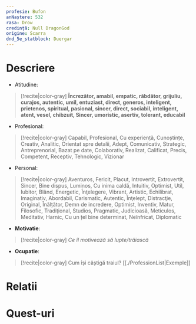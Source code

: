 ```yaml
---
profesie: Bufon
anNaștere: 532
rasa: Drow
credință: Null DragonGod
origine: Scarra
dnd_5e_statblock: Duergar
---
```




# Descriere

- Atitudine: 
>[!recite|color-gray]  **Încrezător, amabil, empatic, răbdător, grijuliu, curajos, autentic, umil,  entuziast, direct, generos, inteligent, prietenos, spiritual, pasional, sincer, direct, sociabil, inteligent, atent, vesel, chibzuit,  Sincer, umoristic,  asertiv, tolerant, educabil**

- Profesional: 
> [!recite|color-gray] Capabil, Profesional, Cu experiență, Cunoștințe, Creativ, Analitic, Orientat spre detalii, Adept, Comunicativ, Strategic, Antreprenorial, Bazat pe date, Colaborativ, Realizat, Calificat, Precis, Competent, Receptiv, Tehnologic, Vizionar

- Personal: 
> [!recite|color-gray] Aventuros, Fericit, Placut, Introvertit, Extrovertit, Sincer, Bine dispus, Luminos, Cu inima caldă, Intuitiv, Optimist, Util, Iubitor, Blând, Energetic, Înţelegere, Vibrant, Artistic, Echilibrat, Imaginativ, Abordabil, Carismatic, Autentic, Înţelept, Distracţie, Original, Înălțător, Demn de incredere,  Optimist, Inventiv, Matur, Filosofic, Tradiţional, Studios, Pragmatic, Judicioasă, Meticulos, Meditativ, Harnic, Cu un țel bine determinat, Neînfricat, Diplomatic

- **Motivatie**: 
> [!recite|color-gray] *Ce îl motivează să lupte/trăiască* 
- **Ocupatie**:
> [!recite|color-gray] Cum își câștigă traiul? [[./ProfessionList|Exemple]]


# Relatii

# Quest-uri 


